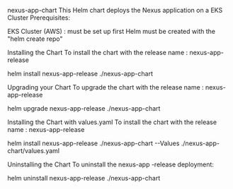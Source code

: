 nexus-app-chart
This Helm chart deploys the Nexus application on a EKS Cluster
Prerequisites:

EKS Cluster (AWS) : must be set up first
Helm must be created with the "helm create repo"


Installing the Chart
To install the chart with the release name : nexus-app-release


helm install nexus-app-release  ./nexus-app-chart




Upgrading your Chart
To upgrade the chart with the release name : nexus-app-release


helm upgrade nexus-app-release  ./nexus-app-chart




Installing the Chart with values.yaml
To install the chart with the release name : nexus-app-release


helm install nexus-app-release  ./nexus-app-chart --Values ./nexus-app-chart/values.yaml




Uninstalling the Chart
To uninstall the nexus-app -release deployment:


helm uninstall nexus-app-release  ./nexus-app-chart
